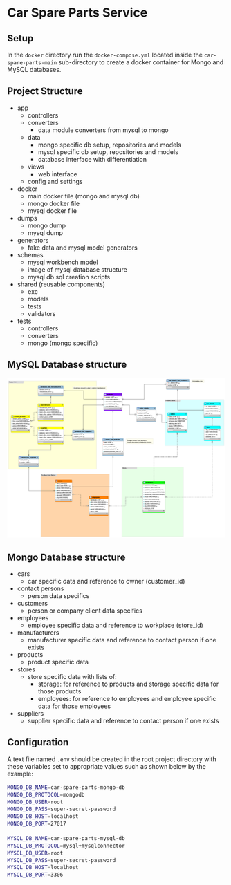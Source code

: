 # Car Spare Parts Service

## Setup

In the `docker` directory run the `docker-compose.yml` located inside the
`car-spare-parts-main` sub-directory to create a docker container for Mongo and MySQL databases.

## Project Structure
- app
    - controllers
    - converters
      - data module converters from mysql to mongo
    - data
      - mongo specific db setup, repositories and models
      - mysql specific db setup, repositories and models
      - database interface with differentiation
    - views
      - web interface
    - config and settings
- docker
  - main docker file (mongo and mysql db)
  - mongo docker file
  - mysql docker file
- dumps
  - mongo dump
  - mysql dump
- generators
    - fake data and mysql model generators
- schemas
    - mysql workbench model
    - image of mysql database structure
    - mysql db sql creation scripts
- shared (reusable components)
    - exc
    - models
    - tests
    - validators
- tests
    - controllers
    - converters
    - mongo (mongo specific)

## MySQL Database structure

![Entity-relationship model of MySQL database structure](schemas/mysql-database-structure.png?raw=true "ER-diagram of MySQL Database")

## Mongo Database structure
- cars
  - car specific data and reference to owner (customer_id)
- contact persons
  - person data specifics
- customers
  - person or company client data specifics
- employees
  - employee specific data and reference to workplace (store_id)
- manufacturers
  - manufacturer specific data and reference to contact person if one exists
- products
  - product specific data
- stores
  - store specific data with lists of:
    - storage: for reference to products and storage specific data for those products
    - employees: for reference to employees and employee specific data for those employees
- suppliers
  - supplier specific data and reference to contact person if one exists


## Configuration

A text file named `.env` should be created in the root project directory with these variables set to appropriate values
such as shown below by the example:

```bash
MONGO_DB_NAME=car-spare-parts-mongo-db
MONGO_DB_PROTOCOL=mongodb
MONGO_DB_USER=root
MONGO_DB_PASS=super-secret-password
MONGO_DB_HOST=localhost
MONGO_DB_PORT=27017

MYSQL_DB_NAME=car-spare-parts-mysql-db
MYSQL_DB_PROTOCOL=mysql+mysqlconnector
MYSQL_DB_USER=root
MYSQL_DB_PASS=super-secret-password
MYSQL_DB_HOST=localhost
MYSQL_DB_PORT=3306
```